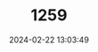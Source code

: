 ---
title: "1259"
category: "Ancharius fuscus"
draft: false
date: 2024-02-22 13:03:49
languages:
  English: ["Vaona"]
---